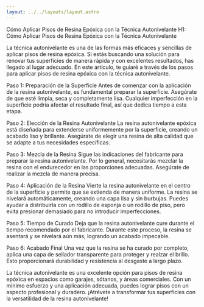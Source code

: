 ```yaml
---
layout: ../../layouts/layout.astro
---
```


Cómo Aplicar Pisos de Resina Epóxica con la Técnica Autonivelante
H1: Cómo Aplicar Pisos de Resina Epóxica con la Técnica Autonivelante

La técnica autonivelante es una de las formas más eficaces y sencillas de aplicar pisos de resina epóxica. Si estás buscando una solución para renovar tus superficies de manera rápida y con excelentes resultados, has llegado al lugar adecuado. En este artículo, te guiaré a través de los pasos para aplicar pisos de resina epóxica con la técnica autonivelante.

Paso 1: Preparación de la Superficie
Antes de comenzar con la aplicación de la resina autonivelante, es fundamental preparar la superficie. Asegúrate de que esté limpia, seca y completamente lisa. Cualquier imperfección en la superficie podría afectar el resultado final, así que dedica tiempo a esta etapa.

Paso 2: Elección de la Resina Autonivelante
La resina autonivelante epóxica está diseñada para extenderse uniformemente por la superficie, creando un acabado liso y brillante. Asegúrate de elegir una resina de alta calidad que se adapte a tus necesidades específicas.

Paso 3: Mezcla de la Resina
Sigue las indicaciones del fabricante para preparar la resina autonivelante. Por lo general, necesitarás mezclar la resina con el endurecedor en las proporciones adecuadas. Asegúrate de realizar la mezcla de manera precisa.

Paso 4: Aplicación de la Resina
Vierte la resina autonivelante en el centro de la superficie y permite que se extienda de manera uniforme. La resina se nivelará automáticamente, creando una capa lisa y sin burbujas. Puedes ayudar a distribuirla con un rodillo de esponja o un rodillo de piso, pero evita presionar demasiado para no introducir imperfecciones.

Paso 5: Tiempo de Curado
Deja que la resina autonivelante cure durante el tiempo recomendado por el fabricante. Durante este proceso, la resina se asentará y se nivelará aún más, logrando un acabado impecable.

Paso 6: Acabado Final
Una vez que la resina se ha curado por completo, aplica una capa de sellador transparente para proteger y realzar el brillo. Esto proporcionará durabilidad y resistencia al desgaste a largo plazo.

La técnica autonivelante es una excelente opción para pisos de resina epóxica en espacios como garajes, sótanos, y áreas comerciales. Con un mínimo esfuerzo y una aplicación adecuada, puedes lograr pisos con un aspecto profesional y duradero. ¡Atrévete a transformar tus superficies con la versatilidad de la resina autonivelante!
